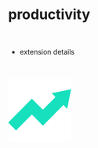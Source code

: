 # productivity


<br>

- extension details 

<br>


![App Screenshot](https://github.com/subham-04/productivity/blob/main/128.png)
